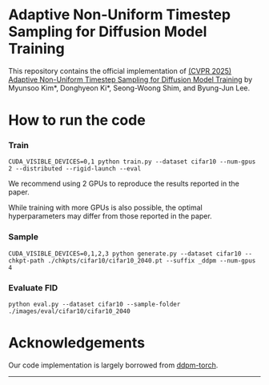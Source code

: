 # Adaptive Non-Uniform Timestep Sampling for Diffusion Model Training
This repository contains the official implementation of [(CVPR 2025) Adaptive Non-Uniform Timestep Sampling for Diffusion Model Training](https://arxiv.org/abs/2411.09998) by Myunsoo Kim*, Donghyeon Ki*, Seong-Woong Shim, and Byung-Jun Lee.

# How to run the code
### Train
```
CUDA_VISIBLE_DEVICES=0,1 python train.py --dataset cifar10 --num-gpus 2 --distributed --rigid-launch --eval
```
We recommend using 2 GPUs to reproduce the results reported in the paper.

While training with more GPUs is also possible, the optimal hyperparameters may differ from those reported in the paper.

### Sample
```
CUDA_VISIBLE_DEVICES=0,1,2,3 python generate.py --dataset cifar10 --chkpt-path ./chkpts/cifar10/cifar10_2040.pt --suffix _ddpm --num-gpus 4
```
### Evaluate FID
```
python eval.py --dataset cifar10 --sample-folder ./images/eval/cifar10/cifar10_2040
```

# Acknowledgements
Our code implementation is largely borrowed from [ddpm-torch](https://github.com/tqch/ddpm-torch).



---
